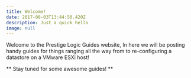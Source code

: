 ```yaml
---
title: Welcome!
date: 2017-08-03T13:44:50.420Z
description: Just a quick hello
image: null
---
```

Welcome to the Prestige Logic Guides website, In here we will be posting handy guides for things ranging all the way from  to re-configuring a datastore on a VMware ESXi host!

** Stay tuned for some awesome guides! **
